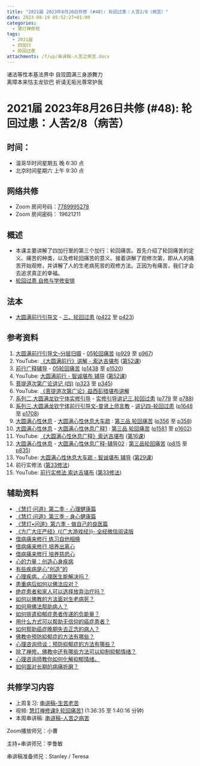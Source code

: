 ```yaml
---
title: "2021届 2023年8月26日共修 (#48): 轮回过患：人苦2/8（病苦）"
date: 2023-08-19 05:52:27+01:00
categories:
  - 慧灯禅修班
tags:
  - 2021届
  - 四加行
  - 轮回过患
attachments: /f/up/串讲稿-人苦之病苦.docx
---
```

<!--StartFragment-->

诸法等性本基法界中 自现圆满三身游舞力\
离障本来怙主龙钦巴 祈请无垢光尊常护我

# 2021届 2023年8月26日共修 (#48): 轮回过患：人苦2/8（病苦）

## 时间：

* 温哥华时间星期五 晚 6:30 点
* 北京时间星期六 上午 9:30 点

## 网络共修

* Zoom 房间号码：[7789995278](https://us02web.zoom.us/j/7789995278?pwd=VjZmbWJFY2k2K0E5RVB2cTNIQmhqUT09)
* Zoom 房间密码： 19621211

## 概述

* 本课主要讲解了四加行里的第三个加行：轮回痛苦。首先介绍了轮回痛苦的定义、痛苦的种类，以及修轮回痛苦的意义。接着讲解了观修次第，即从人的痛苦开始观修，并讲解了人的生老病死苦的观修方法。正因为有痛苦，我们才会去追求真正的幸福。
* [轮回过患 自修与学修安排](https://fohuifayu.com/index.php/huideng-jiangtang/chanxiuke/zen-03/8654-zen03-lhgh?title=)

## 法本

* [大圆满前行引导文](https://huidengchanxiu.net/books/dymqx) - [三、轮回过患](https://huidengchanxiu.net/books/dymqx/#%E4%B8%89%E8%BD%AE%E5%9B%9E%E8%BF%87%E6%82%A3) ([p422](https://huidengchanxiu.net/books/dymqx/#p422) 至 [p423](https://huidengchanxiu.net/books/dymqx/#p423))

## 参考资料

1. [大圆满前行引导文–分层归摄](https://huidengchanxiu.net/refs/qxgs/dymqx-fcgs) - [05轮回痛苦](https://huidengchanxiu.net/refs/qxgs/qxgs-05lh) ([p929](https://huidengchanxiu.net/refs/qxgs/qxgs-05lh/#p929) 至 [p967](https://huidengchanxiu.net/refs/qxgs/qxgs-05lh/#p967))
2. YouTube: [](https://www.youtube.com/playlist?list=PL0ERwy6s1uTeLz5leHEj-VcSWrU6TnVMW)[《大圆满前行》讲解 - 索达吉堪布](https://www.youtube.com/playlist?list=PLAEqXn671Ln66sSBYjhRRLNrAGJwgSXnU) ([](https://www.youtube.com/watch?v=c5AjLcQdP-4&list=PLAEqXn671Ln66sSBYjhRRLNrAGJwgSXnU&index=28)[第52课](https://www.youtube.com/watch?v=lloZvGPhp-0&list=PLAEqXn671Ln66sSBYjhRRLNrAGJwgSXnU&index=52))
3. [前行广释辅导](https://huidengchanxiu.net/refs/fudao) - [05轮回痛苦](https://huidengchanxiu.net/refs/qxgs/fudao/qxgsfd-05lh) ([](https://huidengchanxiu.net/refs/qxgs/fudao/qxgsfd-05lh#%E5%89%8D%E8%A1%8C%E5%B9%BF%E9%87%8A%E7%AC%AC40%E8%AF%BE%E8%BE%85%E5%AF%BC%E8%B5%84%E6%96%99)[](https://huidengchanxiu.net/refs/qxgs/fudao/qxgsfd-05lh/#%E5%89%8D%E8%A1%8C%E5%B9%BF%E9%87%8A%E7%AC%AC49%E8%BE%85%E5%AF%BC%E8%B5%84%E6%96%99)[p1438](https://huidengchanxiu.net/refs/qxgs/fudao/qxgsfd-05lh/#p1438) 至 [p1520](https://huidengchanxiu.net/refs/qxgs/fudao/qxgsfd-05lh/#p1520))
4. YouTube: [大圆满前行 - 智诚堪布 辅导](https://www.youtube.com/playlist?list=PL5y-PP7QihJ1FDiiv_7WsC1qogohiquEL) ([第52课](https://www.youtube.com/watch?v=oNdN7xK-rnU&list=PL5y-PP7QihJ1FDiiv_7WsC1qogohiquEL&index=52))
5. [菩提道次第广论讲记 (四)](https://huidengchanxiu.net/refs/ptdcdgl/4) ([p323](https://huidengchanxiu.net/refs/ptdcdgl/4#p323) 至 [p345](https://huidengchanxiu.net/refs/ptdcdgl/4#p345))
6. YouTube: [《菩提道次第广论》益西彭措堪布讲解](https://www.youtube.com/playlist?list=PLvhysUtdbxCBq9MxPLr6pauLmbwndXY9o)
7. [系列二.大圆满龙钦宁体实修引导](https://huidengchanxiu.net/refs/s2) - [](https://huidengchanxiu.net/refs/xmfw/s2/s2-sxyd2-smwc)[实修引导讲记三.轮回过患](https://huidengchanxiu.net/refs/xmfw/s2/s2-sxyd3-lhgh) ([p779](https://huidengchanxiu.net/refs/xmfw/s2/s2-sxyd3-lhgh/#p779) 至 [p788](https://huidengchanxiu.net/refs/xmfw/s2/s2-sxyd3-lhgh/#p788))
8. [系列三.大圆满龙钦宁体前行引导文-普贤上师言教](https://huidengchanxiu.net/refs/s3) - [](https://huidengchanxiu.net/refs/xmfw/s3/s3-ydw4-lhgh)[讲记四-轮回过患](https://huidengchanxiu.net/refs/xmfw/s3/s3-ydw4-lhgh) ([p1648](https://huidengchanxiu.net/refs/xmfw/s3/s3-ydw4-lhgh/#p1648) 至 [p1708](https://huidengchanxiu.net/refs/xmfw/s3/s3-ydw4-lhgh/#p1708))
9. [大圆满心性休息](https://huidengchanxiu.net/refs/dymxxxx) - [大圆满心性休息大车疏](https://huidengchanxiu.net/refs/dymxxxx/dymxxxx-dcs) : [第三品 轮回痛苦](https://huidengchanxiu.net/refs/dymxxxx/dymxxxx-dcs/#%E7%AC%AC%E4%B8%89%E5%93%81-%E8%BD%AE%E5%9B%9E%E7%97%9B%E8%8B%A6) ([p356](https://huidengchanxiu.net/refs/dymxxxx/dymxxxx-dcs/#p356) 至 [p358](https://huidengchanxiu.net/refs/dymxxxx/dymxxxx-dcs/#p358))
10. [大圆满心性休息](https://huidengchanxiu.net/refs/dymxxxx) - [大圆满心性休息广释1](https://huidengchanxiu.net/refs/dymxxxx/dymxxxx-gs1) : [第三品 轮回痛苦](https://huidengchanxiu.net/refs/dymxxxx/dymxxxx-gs1#%E7%AC%AC%E4%B8%89%E5%93%81-%E8%BD%AE%E5%9B%9E%E7%97%9B%E8%8B%A6) ([p1581](https://huidengchanxiu.net/refs/dymxxxx/dymxxxx-gs1/#p1581) 至 [p1602](https://huidengchanxiu.net/refs/dymxxxx/dymxxxx-gs1/#p1602))
11. YouTube: [《大圆满心性休息广释》索达吉堪布](https://www.youtube.com/playlist?list=PLAnEIprIVklebrDFUKaC67LssdOO2y87p) ([](https://www.youtube.com/watch?v=nCxMdwWUiSU&list=PLAnEIprIVklebrDFUKaC67LssdOO2y87p&index=6)[第16课](https://www.youtube.com/watch?v=6TSyHrHcF1k&list=PLAnEIprIVklebrDFUKaC67LssdOO2y87p&index=16)[](https://www.youtube.com/watch?v=MQQz3XMBrjw&list=PLAnEIprIVklebrDFUKaC67LssdOO2y87p&index=10))
12. [大圆满心性休息](https://huidengchanxiu.net/refs/dymxxxx) - [大圆满心性休息广释-辅导02](https://huidengchanxiu.net/refs/dymxxxx/fudao/fd-02) : [](https://huidengchanxiu.net/refs/dymxxxx/fudao/fd-01#%E7%AC%AC%E4%BA%8C%E5%93%81%E5%AF%BF%E5%91%BD%E6%97%A0%E5%B8%B8)[第三品轮回痛苦](https://huidengchanxiu.net/refs/dymxxxx/fudao/fd-02#%E7%AC%AC%E4%B8%89%E5%93%81%E8%BD%AE%E5%9B%9E%E7%97%9B%E8%8B%A6) ([p815](https://huidengchanxiu.net/refs/dymxxxx/fudao/fd-03/#p815) 至 [p835](https://huidengchanxiu.net/refs/dymxxxx/fudao/fd-03/#p835))
13. YouTube: [大圆满心性休息大车疏 - 智诚堪布 辅导](https://www.youtube.com/playlist?list=PL5y-PP7QihJ1Gh3w_hYZMkn4AWFXr_2iu) ([](https://www.youtube.com/watch?v=ZqfG-i8tdLA&list=PL5y-PP7QihJ1Gh3w_hYZMkn4AWFXr_2iu&index=10)[](https://www.youtube.com/watch?v=3FroCkO_LvQ&list=PL5y-PP7QihJ1Gh3w_hYZMkn4AWFXr_2iu&index=18)[](https://www.youtube.com/watch?v=YedhXKrBkic&list=PL5y-PP7QihJ1Gh3w_hYZMkn4AWFXr_2iu&index=29)[第29课](https://www.youtube.com/watch?v=DueC1ysHqnQ&list=PL5y-PP7QihJ1Gh3w_hYZMkn4AWFXr_2iu&index=30))
14. 前行实修法 ([第33修法](https://mingguang.im/reading/%E5%89%8D%E8%A1%8C%E5%AE%9E%E4%BF%AE%E6%B3%95/%E7%AC%AC33%E4%BF%AE%E6%B3%95)[](https://mingguang.im/reading/%E5%89%8D%E8%A1%8C%E5%AE%9E%E4%BF%AE%E6%B3%95/%E7%AC%AC22%E4%BF%AE%E6%B3%95))
15. YouTube: [前行实修法 索达吉堪布](https://www.youtube.com/playlist?list=PLHUvfASP8Aixcv069_RtfKvYIdDNXa57C) ([第33修法](https://www.youtube.com/watch?v=PI4fXe8sOPI&list=PLHUvfASP8Aixcv069_RtfKvYIdDNXa57C&index=33))[](https://www.youtube.com/watch?v=4uNjPta4cbc&list=PLHUvfASP8Aixcv069_RtfKvYIdDNXa57C&index=22)

## 辅助资料

* [《慧灯·问道》第二季 - 心理健康篇](https://fohuifayu.com/index.php/shipin-jingcui/huideng-wendao/dier-ji/xinli-jiankang-pian)
* [《慧灯·问道》第三季 - 身心健康篇](https://fohuifayu.com/index.php/shipin-jingcui/huideng-wendao/disan-ji/shenxin-jiankang-pian)
* [《慧灯•问道》第六季 - 做自己的良医篇](https://fohuifayu.com/index.php/shipin-jingcui/huideng-wendao/diliuji/zuoziji-liangyi)
* [《方广大庄严经》(《广大游戏经》)- 全经微信阅读版](https://freewechat.com/a/MjM5NzQ1NTE0Mw==/2653115451/1)
* [借病痛来修行 练习自他相换](https://fohuifayu.com/index.php/shipin-jingcui/jingcai-shipin/3889-Y16041-Y10)
* [借病痛来修行 培养出离心](https://fohuifayu.com/index.php/shipin-jingcui/jingcai-shipin/3884-Y16041-Y09)
* [借病痛来修行 培养慈悲心](https://fohuifayu.com/index.php/shipin-jingcui/jingcai-shipin/3876-Y16041-Y08)
* [心的力量：创造心身疾病](https://fohuifayu.com/index.php/shipin-jingcui/jingcai-shipin/3852-Y16041-Y04)
* [有些疾病是心“创造”的](https://fohuifayu.com/index.php/shipin-jingcui/jingcai-shipin/3848-Y16041-Y03)
* [心理疾病，心理医生能解决吗？](https://fohuifayu.com/index.php/shipin-jingcui/jingcai-shipin/3832-Y16041-Y01)
* [患重病后如何以佛法应对？](https://fohuifayu.com/index.php/shipin-jingcui/wenda-zhailu/5802-V18079-V01)
* [绝症患者和家人可以选择放弃治疗吗？](https://fohuifayu.com/index.php/shipin-jingcui/wenda-zhailu/5851-W17015-V03)
* [如何以佛教的方法面对生老病死？](https://fohuifayu.com/index.php/shipin-jingcui/wenda-zhailu/5782-V17023-V01)
* [如何用佛法帮助病人？](https://fohuifayu.com/index.php/shipin-jingcui/wenda-zhailu/5081-V18102-V01)
* [如何排遣抑郁症患者传递的负能量？](https://fohuifayu.com/index.php/shipin-jingcui/wenda-zhailu/4520-V19010-V01)
* [用什么方式可以帮助无信仰的癌症患者？](https://fohuifayu.com/index.php/shipin-jingcui/wenda-zhailu/4270-V18096-V11)
* [如何帮助癌症晚期失去正念的病人？](https://fohuifayu.com/index.php/shipin-jingcui/wenda-zhailu/3685-V17071-V02)
* [佛教中预防抑郁症的方法有哪些？](https://fohuifayu.com/index.php/shipin-jingcui/wenda-zhailu/5857-W17021-V05)
* [心理咨询师谈：预防抑郁症的方法有哪些？](https://fohuifayu.com/index.php/shipin-jingcui/wenda-zhailu/5856-W17021-V04)
* [除了禅修，佛教中还有哪些方法可以抑制抑郁情绪？](https://fohuifayu.com/index.php/shipin-jingcui/wenda-zhailu/5855-W17021-V03)
* [心理咨询师教你如何化解抑郁情绪。](https://fohuifayu.com/index.php/shipin-jingcui/wenda-zhailu/5853-W17021-V01)
* [如何面对长期的病痛折磨？](https://fohuifayu.com/index.php/shipin-jingcui/wenda-zhailu/1675-V00332)

## **共修学习内容**

* 上周复习: [串讲稿-生苦老苦](https://www.huidengvan.com/f/up/%E4%B8%B2%E8%AE%B2%E7%A8%BF-%E7%94%9F%E8%8B%A6%E8%80%81%E8%8B%A6.ppt)[](https://www.huidengvan.com/f/up/%E4%B8%B2%E8%AE%B2%E7%A8%BF-%E4%B8%89%E6%A0%B9%E6%9C%AC%E8%8B%A6.docx)
* 视频: [](https://fohuifayu.com/index.php/huideng-jiangtang/fofa-jianxiu/chuli-xin/670-l11033)[慧灯禅修课9 轮回痛苦1](https://fohuifayu.com/index.php/huideng-jiangtang/chanxiuke/zen-03/1103-l16006) (1:36:35 至 1:40:16 分钟)
* 本周串讲稿: [](https://www.huidengvan.com/f/up/%E4%B8%B2%E8%AE%B2%E7%A8%BF-%E4%B8%89%E6%A0%B9%E6%9C%AC%E8%8B%A6.docx)[](https://www.huidengvan.com/f/up/%E4%B8%B2%E8%AE%B2%E7%A8%BF-%E7%94%9F%E8%8B%A6%E8%80%81%E8%8B%A6.ppt)[串讲稿-人苦之病苦](/f/up/串讲稿-人苦之病苦.docx)

Zoom播放师兄：小曹

主持+串讲师兄：李鲁敏

串讲稿准备师兄：Stanley / Teresa

<!--EndFragment-->